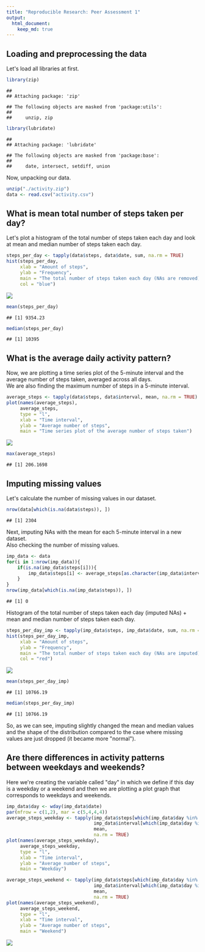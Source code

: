 ```yaml
---
title: "Reproducible Research: Peer Assessment 1"
output: 
  html_document:
    keep_md: true
---
```



## Loading and preprocessing the data

Let's load all libraries at first.

```r
library(zip)
```

```
## 
## Attaching package: 'zip'
```

```
## The following objects are masked from 'package:utils':
## 
##     unzip, zip
```

```r
library(lubridate)
```

```
## 
## Attaching package: 'lubridate'
```

```
## The following objects are masked from 'package:base':
## 
##     date, intersect, setdiff, union
```

Now, unpacking our data.

```r
unzip("./activity.zip")
data <- read.csv("activity.csv")
```

## What is mean total number of steps taken per day?

Let's plot a histogram of the total number of steps taken each day and look at mean and median number of steps taken each day.

```r
steps_per_day <- tapply(data$steps, data$date, sum, na.rm = TRUE)
hist(steps_per_day,
     xlab = "Amount of steps",
     ylab = "Frequency",
     main = "The total number of steps taken each day (NAs are removed)",
     col = "blue")
```

![](PA1_template_files/figure-html/hist-1.png)<!-- -->

```r
mean(steps_per_day)
```

```
## [1] 9354.23
```

```r
median(steps_per_day)
```

```
## [1] 10395
```

## What is the average daily activity pattern?

Now, we are plotting a time series plot of the 5-minute interval and the average number of steps taken, averaged across all days.  
We are also finding the maximum number of steps in a 5-minute interval.

```r
average_steps <- tapply(data$steps, data$interval, mean, na.rm = TRUE)
plot(names(average_steps),
     average_steps,
     type = "l",
     xlab = "Time interval",
     ylab = "Average number of steps",
     main = "Time series plot of the average number of steps taken")
```

![](PA1_template_files/figure-html/plot-1.png)<!-- -->

```r
max(average_steps)
```

```
## [1] 206.1698
```

## Imputing missing values

Let's calculate the number of missing values in our dataset.

```r
nrow(data[which(is.na(data$steps)), ])
```

```
## [1] 2304
```

Next, imputing NAs with the mean for each 5-minute interval in a new dataset.  
Also checking the number of missing values.

```r
imp_data <- data
for(i in 1:nrow(imp_data)){
    if(is.na(imp_data$steps[i])){
        imp_data$steps[i] <- average_steps[as.character(imp_data$interval[i])]
    }
}
nrow(imp_data[which(is.na(imp_data$steps)), ])
```

```
## [1] 0
```

Histogram of the total number of steps taken each day (imputed NAs) + mean and median number of steps taken each day.

```r
steps_per_day_imp <- tapply(imp_data$steps, imp_data$date, sum, na.rm = TRUE)
hist(steps_per_day_imp,
     xlab = "Amount of steps",
     ylab = "Frequency",
     main = "The total number of steps taken each day (NAs are imputed)",
     col = "red")
```

![](PA1_template_files/figure-html/hist_imp-1.png)<!-- -->

```r
mean(steps_per_day_imp)
```

```
## [1] 10766.19
```

```r
median(steps_per_day_imp)
```

```
## [1] 10766.19
```
So, as we can see, imputing slightly changed the mean and median values and the shape of the distribution compared to the case where missing values are just dropped (it became more "normal").

## Are there differences in activity patterns between weekdays and weekends?

Here we're creating the variable called "day" in which we define if this day is a weekday or a weekend and then we are plotting a plot graph that corresponds to weekdays and weekends.

```r
imp_data$day <- wday(imp_data$date)
par(mfrow = c(1,2), mar = c(5,4,4,4))
average_steps_weekday <- tapply(imp_data$steps[which(imp_data$day %in% c(2,3,4,5,6))],
                                imp_data$interval[which(imp_data$day %in% c(2,3,4,5,6))],
                                mean,
                                na.rm = TRUE)
plot(names(average_steps_weekday),
     average_steps_weekday,
     type = "l",
     xlab = "Time interval",
     ylab = "Average number of steps",
     main = "Weekday")

average_steps_weekend <- tapply(imp_data$steps[which(imp_data$day %in% c(1,7))],
                                imp_data$interval[which(imp_data$day %in% c(1,7))],
                                mean,
                                na.rm = TRUE)
plot(names(average_steps_weekend),
     average_steps_weekend,
     type = "l",
     xlab = "Time interval",
     ylab = "Average number of steps",
     main = "Weekend")
```

![](PA1_template_files/figure-html/wdays-1.png)<!-- -->

